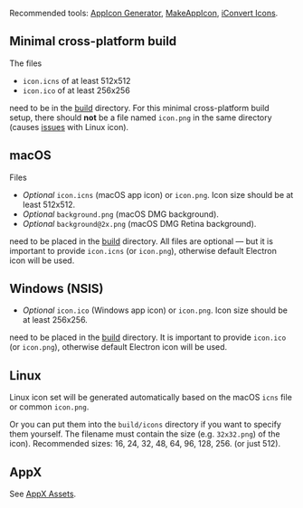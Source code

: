 Recommended tools: [AppIcon Generator](http://www.tweaknow.com/appicongenerator.php), [MakeAppIcon](https://makeappicon.com/), [iConvert Icons](https://iconverticons.com/online/).

## Minimal cross-platform build
The files

* `icon.icns` of at least 512x512
* `icon.ico` of at least 256x256

need to be in the [build](/configuration/configuration.md#MetadataDirectories-buildResources) directory. For this minimal cross-platform build setup, there should **not** be a file named `icon.png` in the same directory (causes [issues](https://github.com/electron-userland/electron-builder/issues/2577) with Linux icon).

## macOS

Files

* *Optional* `icon.icns` (macOS app icon) or `icon.png`. Icon size should be at least 512x512.
* *Optional* `background.png` (macOS DMG background).
* *Optional* `background@2x.png` (macOS DMG Retina background).

need to be placed in the [build](/configuration/configuration.md#MetadataDirectories-buildResources) directory. All files are optional — but it is important to provide `icon.icns` (or `icon.png`), otherwise default Electron icon will be used.

## Windows (NSIS)

* *Optional* `icon.ico` (Windows app icon) or `icon.png`. Icon size should be at least 256x256.

need to be placed in the [build](/configuration/configuration.md#MetadataDirectories-buildResources) directory. It is important to provide `icon.ico` (or `icon.png`), otherwise default Electron icon will be used.

## Linux

Linux icon set will be generated automatically based on the macOS `icns` file or common `icon.png`.

Or you can put them into the `build/icons` directory if you want to specify them yourself.
The filename must contain the size (e.g. `32x32.png`) of the icon). Recommended sizes: 16, 24, 32, 48, 64, 96, 128, 256. (or just 512).

## AppX

See [AppX Assets](/configuration/appx#appx-assets).
